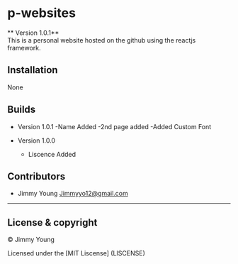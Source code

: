 # p-websites

** Version 1.0.1**<br />
This is a personal website hosted on the github using the reactjs framework.

## Installation
None

## Builds
- Version 1.0.1
    -Name Added
    -2nd page added
    -Added Custom Font


- Version 1.0.0
    - Liscence Added


## Contributors

 - Jimmy Young <Jimmyyo12@gmail.com>
---


## License & copyright

© Jimmy Young

Licensed under the [MIT Liscense] (LISCENSE)